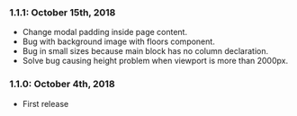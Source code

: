 ### 1.1.1: October 15th, 2018
* Change modal padding inside page content.
* Bug with background image with floors component.
* Bug in small sizes because main block has no column declaration.
* Solve bug causing height problem when viewport is more than 2000px.

### 1.1.0: October 4th, 2018
* First release
